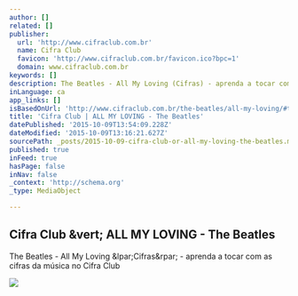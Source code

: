 ```yaml
---
author: []
related: []
publisher:
  url: 'http://www.cifraclub.com.br'
  name: Cifra Club
  favicon: 'http://www.cifraclub.com.br/favicon.ico?bpc=1'
  domain: www.cifraclub.com.br
keywords: []
description: The Beatles - All My Loving (Cifras) - aprenda a tocar com as cifras da música no Cifra Club
inLanguage: ca
app_links: []
isBasedOnUrl: 'http://www.cifraclub.com.br/the-beatles/all-my-loving/#tabs=false&font=10&tone=-7'
title: 'Cifra Club | ALL MY LOVING - The Beatles'
datePublished: '2015-10-09T13:54:09.228Z'
dateModified: '2015-10-09T13:16:21.627Z'
sourcePath: _posts/2015-10-09-cifra-club-or-all-my-loving-the-beatles.md
published: true
inFeed: true
hasPage: false
inNav: false
_context: 'http://schema.org'
_type: MediaObject

---
```

<article style=""><h1>Cifra Club &amp;vert; ALL MY LOVING - The Beatles</h1><p>The Beatles - All My Loving &amp;lpar;Cifras&amp;rpar; - aprenda a tocar com as cifras da música no Cifra Club</p><img src="http://akamai.sscdn.co/uploadfile/letras/fotos/4/7/5/5/4755a1edff40cec79bf53e59cbf3b269.jpg" /></article>